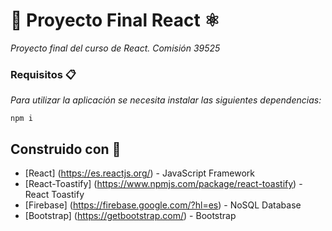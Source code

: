 # 👋 Proyecto Final React ⚛️
_Proyecto final del curso de React. Comisión 39525_

### Requisitos 📋

_Para utilizar la aplicación se necesita instalar las siguientes dependencias:_
```
npm i
```
## Construido con 👷
* [React] (https://es.reactjs.org/) - JavaScript Framework
* [React-Toastify] (https://www.npmjs.com/package/react-toastify) - React Toastify
* [Firebase] (https://firebase.google.com/?hl=es) - NoSQL Database
* [Bootstrap] (https://getbootstrap.com/) - Bootstrap
